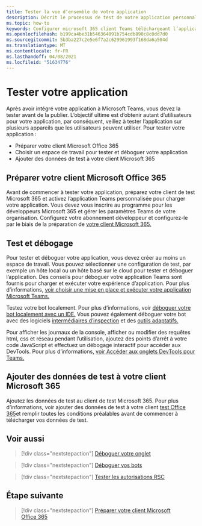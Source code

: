 ```yaml
---
title: Tester la vue d’ensemble de votre application
description: Décrit le processus de test de votre application personnalisée Teams dans Microsoft 365
ms.topic: how-to
keywords: Configurer microsoft 365 client Teams téléchargeant l’application de test
ms.openlocfilehash: b199ca4be31b546364091b754cdb890c8c0dd7d0
ms.sourcegitcommit: 5b3ba227c2e5e6f7a2c629961993f168da6a504d
ms.translationtype: MT
ms.contentlocale: fr-FR
ms.lasthandoff: 04/08/2021
ms.locfileid: "51634776"
---
```

# <a name="test-your-app"></a>Tester votre application

Après avoir intégré votre application à Microsoft Teams, vous devez la tester avant de la publier. L’objectif ultime est d’obtenir autant d’utilisateurs pour votre application, par conséquent, veillez à tester l’application sur plusieurs appareils que les utilisateurs peuvent utiliser. Pour tester votre application :

* Préparer votre client Microsoft Office 365
* Choisir un espace de travail pour tester et déboguer votre application
* Ajouter des données de test à votre client Microsoft 365

## <a name="prepare-your-microsoft-365-tenant"></a>Préparer votre client Microsoft Office 365

Avant de commencer à tester votre application, préparez votre client de test Microsoft 365 et activez l’application Teams personnalisée pour charger votre application. Vous devez vous inscrire au programme pour les développeurs Microsoft 365 et gérer les paramètres Teams de votre organisation. Configurez votre abonnement développeur et configurez-le par le biais de la préparation de [votre client Microsoft 365.](~/concepts/build-and-test/prepare-your-o365-tenant.md)

## <a name="test-and-debug"></a>Test et débogage

Pour tester et déboguer votre application, vous devez créer au moins un espace de travail. Vous pouvez sélectionner une configuration de test, par exemple un hôte local ou un hôte basé sur le cloud pour tester et déboguer l’application. Des conseils pour déboguer votre application Teams sont fournis pour charger et exécuter votre expérience d’application. Pour plus d’informations, [voir choisir une mise en place et exécuter votre application Microsoft Teams.](~/concepts/build-and-test/debug.md)

Testez votre bot localement. Pour plus d’informations, voir [déboguer votre bot localement avec un IDE.](~/bots/how-to/debug/locally-with-an-ide.md) Vous pouvez également déboguer votre bot avec des logiciels [intermédiaires d’inspection](/azure/bot-service/bot-service-debug-inspection-middleware?view=azure-bot-service-4.0&tabs=csharp&preserve-view=true) et des [outils adaptatifs.](/azure/bot-service/bot-service-debug-adaptive-tools?view=azure-bot-service-4.0&preserve-view=true) 

Pour afficher les journaux de la console, afficher ou modifier des requêtes html, css et réseau pendant l’utilisation, ajoutez des points d’arrêt à votre code JavaScript et effectuez un débogage interactif pour accéder aux DevTools. Pour plus d’informations, [voir Accéder aux onglets DevTools pour Teams.](~/tabs/how-to/developer-tools.md) 

## <a name="add-test-data-to-your-microsoft-365-tenant"></a>Ajouter des données de test à votre client Microsoft 365

Ajoutez les données de test au client de test Microsoft 365. Pour plus d’informations, voir ajouter des données de test à votre client [test Office 365](~/concepts/build-and-test/test-data.md)et remplir toutes les conditions préalables avant de commencer à télécharger vos données de test.

## <a name="see-also"></a>Voir aussi

> [!div class="nextstepaction"]
> [Déboguer votre onglet](~/tabs/how-to/developer-tools.md)
 
> [!div class="nextstepaction"]
> [Déboguer vos bots](~/bots/how-to/debug/locally-with-an-ide.md)

> [!div class="nextstepaction"]
> [Tester les autorisations RSC](~/graph-api/rsc/test-resource-specific-consent.md)

## <a name="next-step"></a>Étape suivante

> [!div class="nextstepaction"]
> [Préparer votre client Microsoft Office 365](~/concepts/build-and-test/prepare-your-o365-tenant.md)
